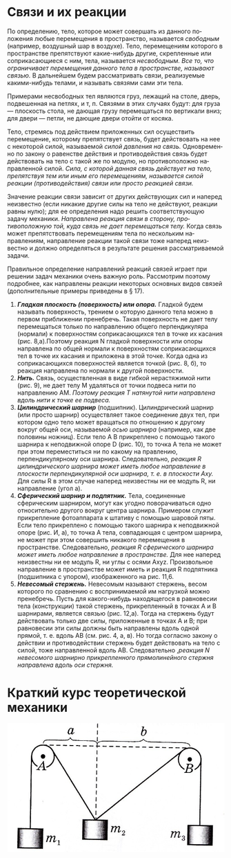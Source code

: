  # Связи и их реакции
По определению, тело, которое может совершать из данного по­ложения любые перемещения в пространство, называется *свободным* (например, воздушный шар в воздухе). Тело, перемещениям кото­рого в пространстве препятствуют какие-нибудь другие, скрепленные или соприкасающиеся с ним, тела, называется *несвободным.
Все то, что ограничивает перемещения данного тела в пространстве, называют связью.* В дальнейшем будем рассматривать связи, реали­зуемые какими-нибудь телами, и называть связями сами эти тела. 

Примерами несвободных тел являются груз, лежащий на столе, дверь, подвешенная на петлях, и т, п. Связями в этих случаях будут: для груза — плоскость стола, не дающая грузу перемещаться по вертикали вниз; для двери — петли, не дающие двери отойти от косяка. 

Тело, стремясь под действием приложенных сил осуществить перемещение, которому препятствует связь, будет действовать на нее с некоторой силой, называемой *силой давления на связь.* Одновремен­но по закону о равенстве действия и противодействия связь будет действовать на тело с такой же по модулю, но противоположно на­правленной силой. *Сила, с которой данная связь действует на тело, препятствуя тем или иным его перемещениям, называется силой реакции (противодействия) связи или просто реакцией связи.* 

Значение реакции связи зависит от других действующих сил и наперед неизвестно (если никакие другие силы на тело не действуют, реакции равны нулю); для ее определения надо решить соответству­ющую задачу механики. *Направлена реакция связи в сторону, про­тивоположную той, куда связь не дает перемещаться телу.* Когда связь может препятствовать перемещениям тела по нескольким на­правлениям, направление реакции такой связи тоже наперед неиз­вестно и должно определяться в результате решения рассматривае­мой задачи. 

Правильное определение направлений реакций связей играет при решении задач механики очень важную роль. Рассмотрим по­этому подробнее, как направлены реакции некоторых основных
видов связей (дополнительные примеры приведены в § 17).
1. ***Гладкая плоскость (поверхность) или опора.***
Гладкой будем называть поверхность, трением о которую
данного тела можно в первом приближении пренебречь. Такая поверхность не дает телу перемещаться только по направлению общего перпендикуляра (нормали) к поверхностям соприкасающих­ся тел в точке их касания (рис. 8,а).Поэтому реакция N гладкой поверхности или опоры направлена по общей нормали к поверхно­стям соприкасающихся тел в точке их касания и приложена в этой точке. Когда одна из соприкасающихся поверхностей является точ­кой (рис. 8, б), то реакция направлена по нормали к другой поверх­ности.
2. ***Нить.***
Связь, осуществленная в виде гибкой нерастяжимой нити (рис. 9), не дает телу М удаляться от точки подвеса нити по направлению AM. *Поэтому реакция Т натя­нутой нити направлена вдоль нити к точке ее подвеса.*
3. ***Цилиндрический шарнир***
(подшипник). Цилиндрический шар­нир (или просто шарнир) осуществляет такое соединение двух тел, при котором одно те­ло может вращаться по отношению к другому вокруг общей оси, называемой *осью шарнира* (например, как две половины ножниц). Если тело А В прикреплено с помощью такого шарнира к неподвижной опоре D (рис. 10), то точка А тела не может при этом переместиться ни по какому на­ правлению, перпендикулярному оси шарнира. Следовательно, *ре­акция R цилиндрического шарнира может иметь любое направление в плоскости перпендикулярной оси шарнира, т. е. в плоскости Аху.* Для силы R в этом случае наперед неизвестны ни ее модуль R, ни направление (угол а).
4. ***Сферический шарнир и подпятник.***
Тела, соединенные сферическим шарниром, могут как угодно поворачиваться одно относительно другого вокруг центра шарнира. Приме­ром служит прикрепление фотоаппарата к штативу с помощью шаровой пяты. Если тело прикреплено с помощью такого шарнира к неподвижной опоре (рис. И, а), то точка А тела, совпадающая с центром шарнира, не может при этом совершить никакого пере­мещения в пространстве. Следовательно, *реакция R сферического шарнира может иметь любое направление в пространстве.* Для нее наперед неизвестны ни ее модуль R, ни углы с осями Aхуz.
Произвольное направ­ление в пространстве мо­жет иметь и реакция R подпятника
(под­шипника с упором), изо­браженного на рис. 11,6.
5. ***Невесомый стержень.***
Невесо­мым называют стержень, весом которого по сравнению с воспринимаемой им нагрузкой можно пренебречь. Пусть для какого-нибудь находящегося в равно­весии тела (конструкции) такой стержень, прикрепленный в точках А и В шарнирами, является связью (рис. 12,а). Тогда на стержень будут действовать только две силы, приложенные в точках
А и В; при равновесии эти силы должны быть направлены вдоль одной
прямой, т. е. вдоль АВ (см. рис. 4, а, в). Но тогда согласно закону о действии и противодействии стержень будет действовать на тело с силой, тоже направленной вдоль АВ. Следовательно ,*реакция N невесомого шарнирно прикрепленного прямолинейного стержня на­правлена вдоль оси стержня.*

# Краткий курс теоретической механики 
![](img/statik.png)